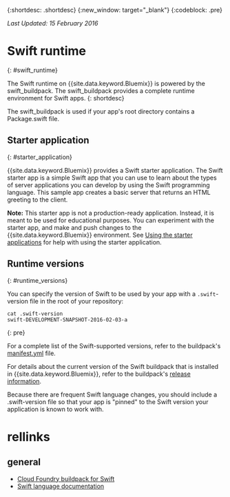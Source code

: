 {:shortdesc: .shortdesc}
{:new_window: target="_blank"}
{:codeblock: .pre}

*Last Updated: 15 February 2016*

# Swift runtime
{: #swift_runtime}

The Swift runtime on {{site.data.keyword.Bluemix}} is powered by the swift_buildpack.
The swift_buildpack provides a complete runtime environment for Swift apps.
{: shortdesc}

The swift_buildpack is used if your app's root directory contains a Package.swift file.

## Starter application
{: #starter_application}

{{site.data.keyword.Bluemix}} provides a Swift starter application. The Swift starter app is a simple Swift app that you can use to learn about the types of server applications you can develop by using the Swift programming language. This sample app creates a basic server that returns an HTML greeting to the client.  

**Note:** This starter app is not a production-ready application.  Instead, it is meant to be used for educational purposes.  You can experiment with the starter app, and make and push changes to the {{site.data.keyword.Bluemix}} environment. See [Using the starter applications](../../cfapps/starter_app_usage.html) for help with using the starter application.

## Runtime versions
{: #runtime_versions}

You can specify the version of Swift to be used by your app with a `.swift`-version file in the root of your repository:

```
cat .swift-version
swift-DEVELOPMENT-SNAPSHOT-2016-02-03-a
```
{: pre}

For a complete list of the Swift-supported versions, refer to the buildpack's [manifest.yml](https://github.com/cloudfoundry-community/swift-buildpack/blob/master/manifest.yml) file.

For details about the current version of the Swift buildpack that is installed in {{site.data.keyword.Bluemix}}, refer to the buildpack's [release information](https://github.com/cloudfoundry-community/swift-buildpack/releases/tag/v1.0.3).

Because there are frequent Swift language changes, you should include a .swift-version file so that your app is "pinned" to the Swift version your application is known to work with.

# rellinks
## general
* [Cloud Foundry buildpack for Swift](https://github.com/cloudfoundry-community/swift-buildpack)
* [Swift language documentation](https://swift.org/)
